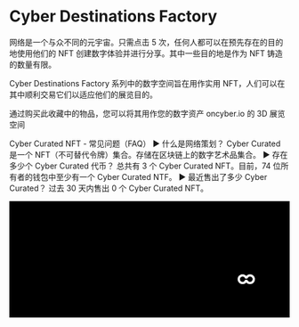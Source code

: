 # Cyber Destinations Factory

网络是一个与众不同的元宇宙。只需点击 5 次，任何人都可以在预先存在的目的地使用他们的 NFT 创建数字体验并进行分享。其中一些目的地是作为 NFT 铸造的数量有限。

Cyber Destinations Factory 系列中的数字空间旨在用作实用 NFT，人们可以在其中顺利交易它们以适应他们的展览目的。

通过购买此收藏中的物品，您可以将其用作您的数字资产 oncyber.io 的 3D 展览空间

Cyber Curated NFT - 常见问题（FAQ）
▶ 什么是网络策划？
Cyber Curated 是一个 NFT（不可替代令牌）集合。存储在区块链上的数字艺术品集合。
▶ 存在多少个 Cyber Curated 代币？
总共有 3 个 Cyber Curated NFT。目前，74 位所有者的钱包中至少有一个 Cyber Curated NTF。
▶ 最近售出了多少 Cyber Curated？
过去 30 天内售出 0 个 Cyber Curated NFT。

![nft](微信截图_20220825202316.png)
